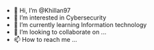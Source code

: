- 👋 Hi, I’m @Khillan97
- 👀 I’m interested in Cybersecurity
- 🌱 I’m currently learning Information technology
- 💞️ I’m looking to collaborate on ...
- 📫 How to reach me ...

<!---
Khillan97/Khillan97 is a ✨ special ✨ repository because its `README.md` (this file) appears on your GitHub profile.
You can click the Preview link to take a look at your changes.
--->
